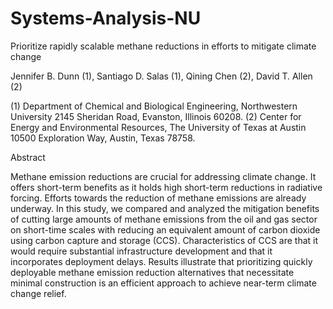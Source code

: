 # Systems-Analysis-NU

Prioritize rapidly scalable methane reductions in efforts to mitigate climate change

Jennifer B. Dunn (1), Santiago D. Salas (1), Qining Chen (2), David T. Allen (2)

(1)	Department of Chemical and Biological Engineering, Northwestern University 2145 Sheridan Road, Evanston, Illinois 60208.
(2)	Center for Energy and Environmental Resources, The University of Texas at Austin 10500 Exploration Way, Austin, Texas 78758.

Abstract

Methane emission reductions are crucial for addressing climate change.
It offers short-term benefits as it holds high short-term reductions in radiative forcing.
Efforts towards the reduction of methane emissions are already underway.
In this study, we compared and analyzed the mitigation benefits of cutting large amounts of methane emissions from the oil and gas sector on short-time scales with reducing an equivalent amount of carbon dioxide using carbon capture and storage (CCS).
Characteristics of CCS are that it would require substantial infrastructure development and that it incorporates deployment delays.
Results illustrate that prioritizing quickly deployable methane emission reduction alternatives that necessitate minimal construction is an efficient approach to achieve near-term climate change relief.
